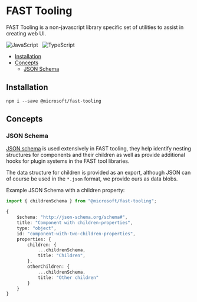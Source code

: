 # FAST Tooling

FAST Tooling is a non-javascript library specific set of utilities to assist in creating web UI.

![JavaScript](https://img.shields.io/badge/ES6-Supported-yellow.svg?style=for-the-badge&logo=JavaScript) &nbsp; ![TypeScript](https://img.shields.io/badge/TypeScript-Supported-blue.svg?style=for-the-badge)

- [Installation](#installation)
- [Concepts](#concepts)
    - [JSON Schema](#json-schema)

## Installation

`npm i --save @microsoft/fast-tooling`

## Concepts

### JSON Schema

[JSON schema](http://json-schema.org/) is used extensively in FAST tooling, they help identify nesting structures for components and their children as well as provide additional hooks for plugin systems in the FAST tool libraries.

The data structure for children is provided as an export, although JSON can of course be used in the `*.json` format, we provide ours as data blobs.

Example JSON Schema with a children property:

```ts
import { childrenSchema } from "@microsoft/fast-tooling";

{
    $schema: "http://json-schema.org/schema#",
    title: "Component with children-properties",
    type: "object",
    id: "component-with-two-children-properties",
    properties: {
        children: {
            ...childrenSchema,
            title: "Children",
        },
        otherChildren: {
            ...childrenSchema,
            title: "Other children"
        }
    }
}
```
